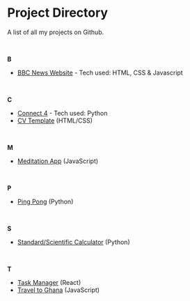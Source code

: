 # Project Directory

A list of all my projects on Github.

<br>

**B**
- [BBC News Website](https://github.com/noelledons/bbc-website) - Tech used: HTML, CSS & Javascript

<br>

**C**
- [Connect 4](https://github.com/noelledons/connect-4) - Tech used: Python
- [CV Template](https://github.com/noelledons/cv-template) (HTML/CSS)

<br>

**M**
- [Meditation App](https://github.com/noelledons/meditationapp.github.io) (JavaScript)

<br>

**P**
- [Ping Pong](https://github.com/noelledons/ping-pong) (Python)

<br>

**S**
- [Standard/Scientific Calculator](https://github.com/noelledons/sci-stnd-calculator) (Python)

<br>

**T**
- [Task Manager](https://github.com/noelledons/task-manager) (React)
- [Travel to Ghana](https://github.com/noelledons/travel-to-ghana) (JavaScript)
